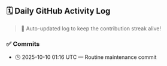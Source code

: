 ## 🗓️ Daily GitHub Activity Log

> 🤖 Auto-updated log to keep the contribution streak alive!

### ✅ Commits

- 🕒 2025-10-10 01:16 UTC — Routine maintenance commit

